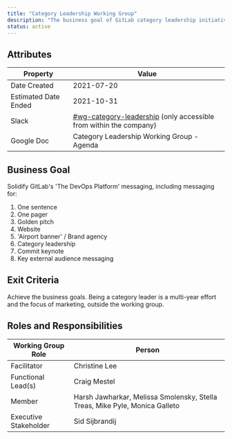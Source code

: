 ```yaml
---
title: "Category Leadership Working Group"
description: "The business goal of GitLab category leadership initiative is to solidify GitLab's 'The DevOps Platform’ messaging"
status: active
---
```


## Attributes

| Property     | Value |
|--------------|-------|
| Date Created | 2021-07-20 |
| Estimated Date Ended   | 2021-10-31 |
| Slack        | [#wg-category-leadership](https://app.slack.com/client/T02592416/C028G84V26S/thread/D012QPR06GP-1615593523.027100) (only accessible from within the company) |
| Google Doc   | Category Leadership Working Group - Agenda |

## Business Goal

Solidify GitLab's 'The DevOps Platform’ messaging, including messaging for:

1. One sentence
1. One pager
1. Golden pitch
1. Website
1. 'Airport banner' / Brand agency
1. Category leadership
1. Commit keynote
1. Key external audience messaging

## Exit Criteria

Achieve the business goals. Being a category leader is a multi-year effort and the focus of marketing, outside the working group.

## Roles and Responsibilities

| Working Group Role    | Person                |
|-----------------------|-----------------------|
| Facilitator           | Christine Lee         |
| Functional Lead(s)    | Craig Mestel |
| Member                | Harsh Jawharkar, Melissa Smolensky, Stella Treas, Mike Pyle, Monica Galleto |
| Executive Stakeholder | Sid Sijbrandij |
